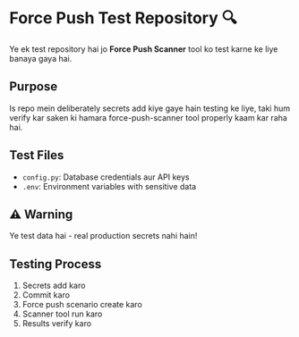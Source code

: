 # Force Push Test Repository 🔍

Ye ek test repository hai jo **Force Push Scanner** tool ko test karne ke liye banaya gaya hai.

## Purpose 
Is repo mein deliberately secrets add kiye gaye hain testing ke liye, taki hum verify kar saken ki hamara force-push-scanner tool properly kaam kar raha hai.

## Test Files
- `config.py`: Database credentials aur API keys
- `.env`: Environment variables with sensitive data

## ⚠️ Warning
Ye test data hai - real production secrets nahi hain!

## Testing Process
1. Secrets add karo
2. Commit karo  
3. Force push scenario create karo
4. Scanner tool run karo
5. Results verify karo